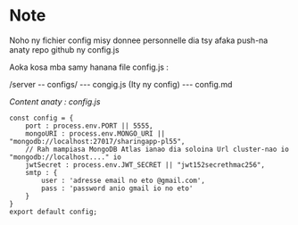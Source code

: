 # Note
Noho ny fichier config misy donnee personnelle
dia tsy afaka push-na anaty repo github ny config.js

Aoka kosa mba samy hanana file config.js :

/server
-- configs/
--- congig.js (Ity ny config)
--- config.md

*Content anaty : config.js*

```
const config = {
    port : process.env.PORT || 5555,
    mongoURI : process.env.MONGO_URI || "mongodb://localhost:27017/sharingapp-pl55",
    // Rah mampiasa MongoDB Atlas ianao dia soloina Url cluster-nao io "mongodb://localhost...." io
    jwtSecret : process.env.JWT_SECRET || "jwt152secrethmac256",
    smtp : {
        user : 'adresse email no eto @gmail.com',
        pass : 'password anio gmail io no eto'
    }
}
export default config;

```